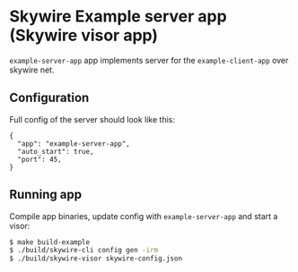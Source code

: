 # Skywire Example server app (Skywire visor app)

`example-server-app` app implements server for the `example-client-app` over skywire net.

## Configuration

Full config of the server should look like this:
```json5
{
  "app": "example-server-app",
  "auto_start": true,
  "port": 45,
}
```

## Running app

Compile app binaries, update config with `example-server-app` and start a visor:

```sh
$ make build-example
$ ./build/skywire-cli config gen -irm
$ ./build/skywire-visor skywire-config.json
```